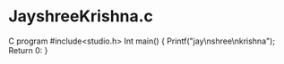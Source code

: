 # JayshreeKrishna.c
C program
#include<studio.h>
Int main()
{
Printf("jay\nshree\nkrishna");
Return 0:
}

